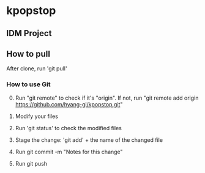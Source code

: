 # kpopstop

## IDM Project

## How to pull
After clone, run 'git pull'

### How to use Git
0. Run "git remote" to check if it's "origin". If not, run "git remote add origin https://github.com/hyang-gi/kpopstop.git"

1. Modify your files
2. Run 'git status' to check the modified files
3. Stage the change: 'git add' + the name of the changed file
4. Run git commit -m "Notes for this change"
5. Run git push


